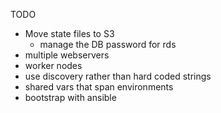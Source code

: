 TODO
- Move state files to S3
  - manage the DB password for rds
- multiple webservers
- worker nodes
- use discovery rather than hard coded strings
- shared vars that span environments
- bootstrap with ansible
